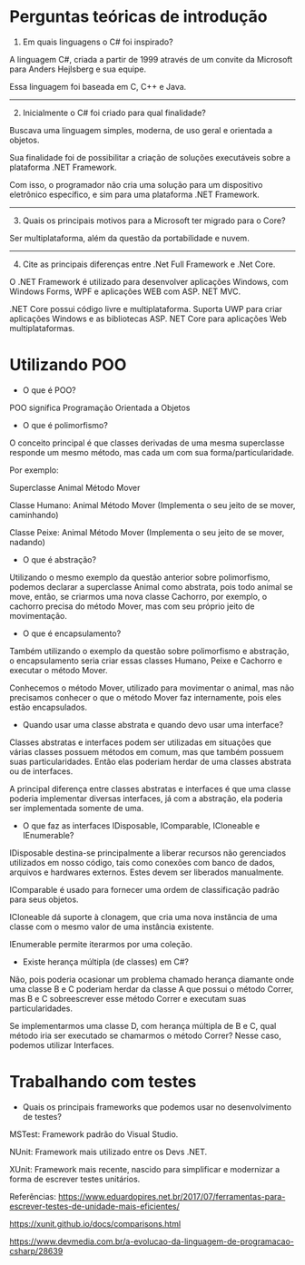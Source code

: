 # Perguntas teóricas de introdução

1. Em quais linguagens o C# foi inspirado?

A linguagem C#, criada a partir de 1999 através de um convite da Microsoft para Anders Hejlsberg e sua equipe.

Essa linguagem foi baseada em C, C++ e Java.

***

2. Inicialmente o C# foi criado para qual finalidade?

Buscava uma linguagem simples, moderna, de uso geral e orientada a objetos.

Sua finalidade foi de possibilitar a criação de soluções executáveis sobre a plataforma .NET Framework.

Com isso, o programador não cria uma solução para um dispositivo eletrônico específico, e sim para uma plataforma .NET Framework.

***

3. Quais os principais motivos para a Microsoft ter migrado para o Core?

Ser multiplataforma, além da questão da portabilidade e nuvem.

***

4. Cite as principais diferenças entre .Net Full Framework e .Net Core.

O .NET Framework é utilizado para desenvolver aplicações Windows, com Windows Forms, WPF e aplicações WEB com ASP. NET MVC.

.NET Core possui código livre e multiplataforma. Suporta UWP para criar aplicações Windows e as bibliotecas ASP. NET Core para aplicações Web multiplataformas.

# Utilizando POO

* O que é POO?

POO significa Programação Orientada a Objetos

* O que é polimorfismo?

O conceito principal é que classes derivadas de uma mesma superclasse responde um mesmo método, mas cada um com sua forma/particularidade.

Por exemplo:

Superclasse Animal
Método Mover

Classe Humano: Animal
Método Mover (Implementa o seu jeito de se mover, caminhando)

Classe Peixe: Animal
Método Mover (Implementa o seu jeito de se mover, nadando)

* O que é abstração?

Utilizando o mesmo exemplo da questão anterior sobre polimorfismo, podemos declarar a superclasse Animal como abstrata, pois todo animal se move, então, se criarmos uma nova classe Cachorro, por exemplo, o cachorro precisa do método Mover, mas com seu próprio jeito de movimentação.

* O que é encapsulamento?

Também utilizando o exemplo da questão sobre polimorfismo e abstração, o encapsulamento seria criar essas classes Humano, Peixe e Cachorro e executar o método Mover.

Conhecemos o método Mover, utilizado para movimentar o animal, mas não precisamos conhecer o que o método Mover faz internamente, pois eles estão encapsulados.

* Quando usar uma classe abstrata e quando devo usar uma interface?

Classes abstratas e interfaces podem ser utilizadas em situações que várias classes possuem métodos em comum, mas que também possuem suas particularidades. Então elas poderiam herdar de uma classes abstrata ou de interfaces.

A principal diferença entre classes abstratas e interfaces é que uma classe poderia implementar diversas interfaces, já com a abstração, ela poderia ser implementada somente de uma.

* O que faz as interfaces IDisposable, IComparable, ICloneable e IEnumerable?

IDisposable destina-se principalmente a liberar recursos não gerenciados utilizados em nosso código, tais como conexões com banco de dados, arquivos e hardwares externos. Estes devem ser liberados manualmente.

IComparable é usado para fornecer uma ordem de classificação padrão para seus objetos.

ICloneable dá suporte à clonagem, que cria uma nova instância de uma classe com o mesmo valor de uma instância existente.

IEnumerable permite iterarmos por uma coleção.

* Existe herança múltipla (de classes) em C#?

Não, pois poderia ocasionar um problema chamado herança diamante onde uma classe B e C poderiam herdar da classe A que possui o método Correr, mas B e C sobreescrever esse método Correr e executam suas particularidades.

Se implementarmos uma classe D, com herança múltipla de B e C, qual método iria ser executado se chamarmos o método Correr?
Nesse caso, podemos utilizar Interfaces.

# Trabalhando com testes

* Quais os principais frameworks que podemos usar no desenvolvimento de testes?

MSTest: Framework padrão do Visual Studio.

NUnit: Framework mais utilizado entre os Devs .NET.

XUnit: Framework mais recente, nascido para simplificar e modernizar a forma de escrever testes unitários.

Referências:
https://www.eduardopires.net.br/2017/07/ferramentas-para-escrever-testes-de-unidade-mais-eficientes/

https://xunit.github.io/docs/comparisons.html

https://www.devmedia.com.br/a-evolucao-da-linguagem-de-programacao-csharp/28639